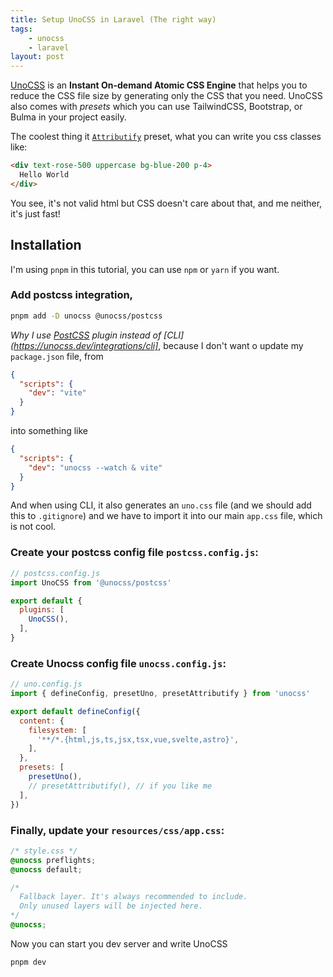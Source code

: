 ```yaml
---
title: Setup UnoCSS in Laravel (The right way)
tags:
    - unocss
    - laravel
layout: post
---
```


[UnoCSS](https://unocss.com/) is an **Instant On-demand Atomic CSS Engine** that helps you to reduce the CSS file size by generating only the CSS that you need.  UnoCSS also comes with *presets* which you can use TailwindCSS, Bootstrap, or Bulma in your project easily.

The coolest thing it [`Attributify`](https://unocss.dev/presets/attributify) preset, what you can write you css classes like:
```html
<div text-rose-500 uppercase bg-blue-200 p-4>
  Hello World
</div>
```
You see, it's not valid html but CSS doesn't care about that, and me neither, it's just fast!

## Installation
I'm using `pnpm` in this tutorial, you can use `npm` or `yarn` if you want.

### Add postcss integration,
```bash
pnpm add -D unocss @unocss/postcss
```
*Why I use [PostCSS](https://unocss.dev/integrations/postcss) plugin instead of [CLI](https://unocss.dev/integrations/cli]*, because I don't want o update my `package.json` file, from
```json
{
  "scripts": {
    "dev": "vite"
  }
}
```
into something like
```json
{
  "scripts": {
    "dev": "unocss --watch & vite"
  }
}
```
And when using CLI, it also generates an `uno.css` file (and we should add this to `.gitignore`) and we have to import it into our main `app.css` file, which is not cool.

### Create your postcss config file `postcss.config.js`:
```js
// postcss.config.js
import UnoCSS from '@unocss/postcss'

export default {
  plugins: [
    UnoCSS(),
  ],
}
```

### Create Unocss config file `unocss.config.js`:
```js
// uno.config.js
import { defineConfig, presetUno, presetAttributify } from 'unocss'

export default defineConfig({
  content: {
    filesystem: [
      '**/*.{html,js,ts,jsx,tsx,vue,svelte,astro}',
    ],
  },
  presets: [
    presetUno(),
    // presetAttributify(), // if you like me
  ],
})
```

### Finally, update your `resources/css/app.css`:
```css
/* style.css */
@unocss preflights;
@unocss default;

/*
  Fallback layer. It's always recommended to include.
  Only unused layers will be injected here.
*/
@unocss;
```

Now you can start you dev server and write UnoCSS
```
pnpm dev
```

